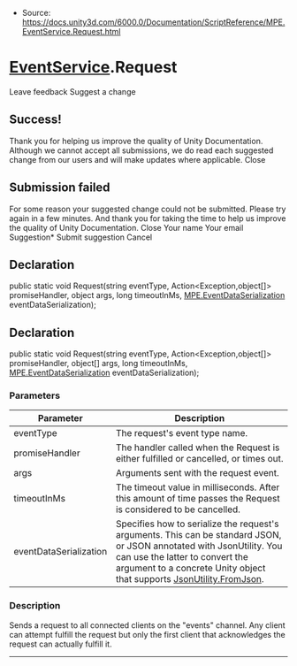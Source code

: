 * Source: https://docs.unity3d.com/6000.0/Documentation/ScriptReference/MPE.EventService.Request.html

#  [EventService](https://docs.unity3d.com/6000.0/Documentation/ScriptReference/MPE.EventService.html).Request
Leave feedback
Suggest a change
## Success!
Thank you for helping us improve the quality of Unity Documentation. Although we cannot accept all submissions, we do read each suggested change from our users and will make updates where applicable.
Close
## Submission failed
For some reason your suggested change could not be submitted. Please <a>try again</a> in a few minutes. And thank you for taking the time to help us improve the quality of Unity Documentation.
Close
Your name Your email Suggestion* Submit suggestion
Cancel
## Declaration
public static void Request(string eventType, Action<Exception,object[]> promiseHandler, object args, long timeoutInMs, [MPE.EventDataSerialization](https://docs.unity3d.com/6000.0/Documentation/ScriptReference/MPE.EventDataSerialization.html) eventDataSerialization); 
## Declaration
public static void Request(string eventType, Action<Exception,object[]> promiseHandler, object[] args, long timeoutInMs, [MPE.EventDataSerialization](https://docs.unity3d.com/6000.0/Documentation/ScriptReference/MPE.EventDataSerialization.html) eventDataSerialization); 
### Parameters
Parameter | Description  
---|---  
eventType | The request's event type name.  
promiseHandler | The handler called when the Request is either fulfilled or cancelled, or times out.  
args | Arguments sent with the request event.  
timeoutInMs | The timeout value in milliseconds. After this amount of time passes the Request is considered to be cancelled.  
eventDataSerialization | Specifies how to serialize the request's arguments. This can be standard JSON, or JSON annotated with JsonUtility. You can use the latter to convert the argument to a concrete Unity object that supports [JsonUtility.FromJson](https://docs.unity3d.com/6000.0/Documentation/ScriptReference/JsonUtility.FromJson.html).  
### Description
Sends a request to all connected clients on the "events" channel.
Any client can attempt fulfill the request but only the first client that acknowledges the request can actually fulfill it.
* * *
